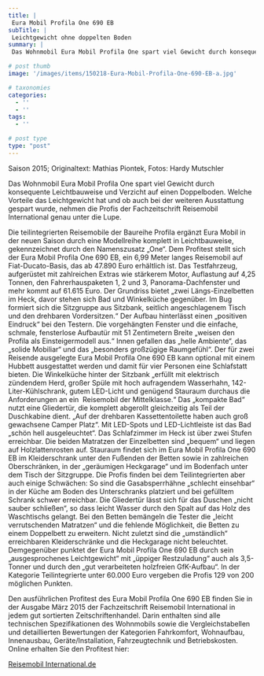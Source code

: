 ```yaml
---
title: |
 Eura Mobil Profila One 690 EB
subTitle: |
 Leichtgewicht ohne doppelten Boden
summary: |
 Das Wohnmobil Eura Mobil Profila One spart viel Gewicht durch konsequente Leichtbauweise und Verzicht auf einen Doppelboden. Welche Vorteile das Leichtgewicht hat und ob auch bei der weiteren Ausstattung gespart wurde, nehmen die Profis der Fachzeitschrift Reisemobil International genau unter die Lupe.

# post thumb
image: '/images/items/150218-Eura-Mobil-Profila-One-690-EB-a.jpg'

# taxonomies
categories: 
  - ''
  - ''
tags:
  - ''

# post type
type: "post"
---
```


Saison 2015; Originaltext: Mathias Piontek, Fotos: Hardy Mutschler  

Das Wohnmobil Eura Mobil Profila One spart viel Gewicht durch konsequente Leichtbauweise und Verzicht auf einen Doppelboden. Welche Vorteile das Leichtgewicht hat und ob auch bei der weiteren Ausstattung gespart wurde, nehmen die Profis der Fachzeitschrift Reisemobil International genau unter die Lupe.  

Die teilintegrierten Reisemobile der Baureihe Profila ergänzt Eura Mobil in der neuen Saison durch eine Modellreihe komplett in Leichtbauweise, gekennzeichnet durch den Namenszusatz „One“. Dem Profitest stellt sich der Eura Mobil Profila One 690 EB, ein 6,99 Meter langes Reisemobil auf Fiat-Ducato-Basis, das ab 47.890 Euro erhältlich ist. Das Testfahrzeug, aufgerüstet mit zahlreichen Extras wie stärkerem Motor, Auflastung auf 4,25 Tonnen, den Fahrerhauspaketen 1, 2 und 3, Panorama-Dachfenster und mehr kommt auf 61.615 Euro. Der Grundriss bietet „zwei Längs-Einzelbetten im Heck, davor stehen sich Bad und Winkelküche gegenüber. Im Bug formiert sich die Sitzgruppe aus Sitzbank, seitlich angeschlagenem Tisch und den drehbaren Vordersitzen.“ Der Aufbau hinterlässt einen „positiven Eindruck“ bei den Testern. Die vorgehängten Fenster und die einfache, schmale, fensterlose Aufbautür mit 51 Zentimetern Breite „weisen den Profila als Einsteigermodell aus.“ Innen gefallen das „helle Ambiente“, das „solide Mobiliar“ und das „besonders großzügige Raumgefühl“. Der für zwei Reisende ausgelegte Eura Mobil Profila One 690 EB kann optional mit einem Hubbett ausgestattet werden und damit für vier Personen eine Schlafstatt bieten. Die Winkelküche hinter der Sitzbank „erfüllt mit elektrisch zündendem Herd, großer Spüle mit hoch aufragendem Wasserhahn, 142-Liter-Kühlschrank, gutem LED-Licht und genügend Stauraum durchaus die Anforderungen an ein  Reisemobil der Mittelklasse.“ Das „kompakte Bad“ nutzt eine Gliedertür, die komplett abgerollt gleichzeitig als Teil der Duschkabine dient. „Auf der drehbaren Kassettentoilette haben auch groß gewachsene Camper Platz“. Mit LED-Spots und LED-Lichtleiste ist das Bad „schön hell ausgeleuchtet“. Das Schlafzimmer im Heck ist über zwei Stufen erreichbar. Die beiden Matratzen der Einzelbetten sind „bequem“ und liegen auf Holzlattenrosten auf. Stauraum findet sich im Eura Mobil Profila One 690 EB im Kleiderschrank unter den Fußenden der Betten sowie in zahlreichen Oberschränken, in der „geräumigen Heckgarage“ und im Bodenfach unter dem Tisch der Sitzgruppe. Die Profis finden bei dem Teilintegrierten aber auch einige Schwächen: So sind die Gasabsperrhähne „schlecht einsehbar“ in der Küche am Boden des Unterschranks platziert und bei gefülltem Schrank schwer erreichbar. Die Gliedertür lässt sich für das Duschen „nicht sauber schließen“, so dass leicht Wasser durch den Spalt auf das Holz des Waschtischs gelangt. Bei den Betten bemängeln die Tester die „leicht verrutschenden Matratzen“ und die fehlende Möglichkeit, die Betten zu einem Doppelbett zu erweitern. Nicht zuletzt sind die „umständlich“ erreichbaren Kleiderschränke und die Heckgarage nicht beleuchtet. Demgegenüber punktet der Eura Mobil Profila One 690 EB durch sein „ausgesprochenes Leichtgewicht“ mit „üppiger Restzuladung“ auch als 3,5-Tonner und durch den „gut verarbeiteten holzfreien GfK-Aufbau“. In der Kategorie Teilintegrierte unter 60.000 Euro vergeben die Profis 129 von 200 möglichen Punkten.  

Den ausführlichen Profitest des Eura Mobil Profila One 690 EB finden Sie in der Ausgabe März 2015 der Fachzeitschrift Reisemobil International in jedem gut sortierten Zeitschriftenhandel. Darin enthalten sind alle technischen Spezifikationen des Wohnmobils sowie die Vergleichstabellen und detaillierten Bewertungen der Kategorien Fahrkomfort, Wohnaufbau, Innenausbau, Geräte/Installation, Fahrzeugtechnik und Betriebskosten. Online erhalten Sie den Profitest hier:  

[Reisemobil International.de](http://www.reisemobil-international.de)  